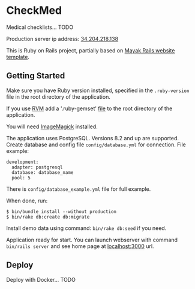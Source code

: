 CheckMed
========

Medical checklists... TODO

Production server ip address: [34.204.218.138](http://34.204.218.138/)

This is Ruby on Rails project,
partially based on [Mayak Rails website template](http://mayak.io/).


Getting Started
---------------

Make sure you have Ruby version installed, specified in the `.ruby-version`
file in the root directory of the application.

If you use [RVM](https://rvm.io/) add a '.ruby-gemset'
[file](https://rvm.io/workflow/projects#project-file-ruby-version)
to the root directory of the application.

You will need [ImageMagick](https://www.imagemagick.org/) installed.

The application uses PostgreSQL. Versions 8.2 and up are supported.
Create database and config file `config/database.yml` for connection.
File example:

    development:
      adapter: postgresql
      database: database_name
      pool: 5

There is `config/database_example.yml` file for full example.

When done, run:

    $ bin/bundle install --without production
    $ bin/rake db:create db:migrate

Install demo data using command: `bin/rake db:seed` if you need.

Application ready for start. You can launch webserver with
command `bin/rails server` and see home page
at [localhost:3000](http://localhost:3000/) url.


Deploy
------

Deploy with Docker... TODO
